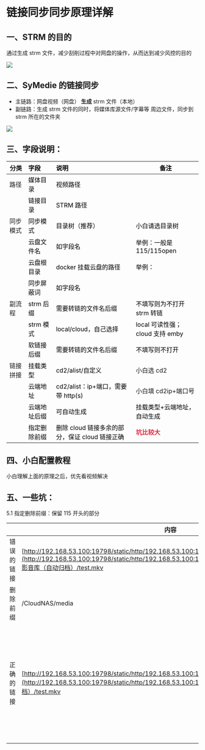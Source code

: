 # 链接同步同步原理详解

## 一、STRM 的目的

通过生成 strm 文件，减少刮削过程中对网盘的操作，从而达到减少风控的目的

![](https://cdn.nlark.com/yuque/0/2025/png/8384795/1743694662280-203d79df-e597-48c9-82ef-98933b4fd2c5.png)

## 二、SyMedie 的链接同步

- 主链路：网盘视频（网盘） **生成** strm 文件（本地）
- 副链路：生成 strm 文件的同时，将媒体库源文件/字幕等 周边文件，同步到 strm 所在的文件夹

![](https://cdn.nlark.com/yuque/0/2025/png/8384795/1743695328589-45de83e4-8c54-4aba-a3c5-eaa8aa6e5c3b.png)

## 三、字段说明：

| **分类**      | **<font style="color:rgb(0, 0, 0);">字段</font>**     | **<font style="color:rgb(0, 0, 0);">说明</font>**                                       | **<font style="color:rgb(0, 0, 0);">备注</font>**                        |
| ------------- | :---------------------------------------------------- | :-------------------------------------------------------------------------------------- | ------------------------------------------------------------------------ |
| 路径          | <font style="color:rgb(0, 0, 0);">媒体目录</font>     | <font style="color:rgb(0, 0, 0);">视频路径</font>                                       |                                                                          |
|               | <font style="color:rgb(0, 0, 0);">链接目录</font>     | <font style="color:rgb(0, 0, 0);">STRM 路径</font>                                      |                                                                          |
| 同步模式      | <font style="color:rgb(0, 0, 0);">同步模式</font>     | <font style="color:rgb(0, 0, 0);">目录树（推荐）</font>                                 | <font style="color:rgb(0, 0, 0);">小白请选目录树</font>                  |
|               | <font style="color:rgb(0, 0, 0);">云盘文件名</font>   | <font style="color:rgb(0, 0, 0);">如字段名</font>                                       | <font style="color:rgb(0, 0, 0);">举例：一般是 115/115open</font>        |
|               | <font style="color:rgb(0, 0, 0);">云盘根目录</font>   | <font style="color:rgb(0, 0, 0);">docker 挂载云盘的路径</font>                          | <font style="color:rgb(0, 0, 0);">举例：</font>                          |
|               | <font style="color:rgb(0, 0, 0);">同步屏蔽词</font>   | <font style="color:rgb(0, 0, 0);">如字段名</font>                                       |                                                                          |
| 副流程        | <font style="color:rgb(0, 0, 0);">strm 后缀</font>    | <font style="color:rgb(0, 0, 0);">需要转链的文件名后缀</font>                           | <font style="color:rgb(0, 0, 0);">不填写则为不打开 strm 转链</font>      |
|               | <font style="color:rgb(0, 0, 0);">strm 模式</font>    | <font style="color:rgb(0, 0, 0);">local/cloud，自己选择</font>                          | <font style="color:rgb(0, 0, 0);">local 可读性强；cloud 支持 emby</font> |
|               | <font style="color:rgb(0, 0, 0);">软链接后缀</font>   | <font style="color:rgb(0, 0, 0);">需要转链的文件名后缀</font>                           | <font style="color:rgb(0, 0, 0);">不填写则不打开</font>                  |
| 链接拼接<br/> | <font style="color:rgb(0, 0, 0);">挂载类型</font>     | <font style="color:rgb(0, 0, 0);">cd2/alist/自定义</font>                               | 小白选 cd2                                                               |
|               | <font style="color:rgb(0, 0, 0);">云端地址</font>     | <font style="color:rgb(0, 0, 0);">cd2/alist：ip+端口，需要带 http(s)</font>             | 小白填 cd2ip+端口号                                                      |
|               | <font style="color:rgb(0, 0, 0);">云端地址后缀</font> | <font style="color:rgb(0, 0, 0);">可自动生成</font>                                     | <font style="color:rgb(0, 0, 0);">挂载类型+云端地址，自动生成</font>     |
|               | <font style="color:rgb(0, 0, 0);">指定删除前缀</font> | <font style="color:rgb(0, 0, 0);">删除 cloud 链接多余的部分，保证 cloud 链接正确</font> | **<font style="color:#DF2A3F;">坑比较大</font>**                         |

## 四、小白配置教程

小白理解上面的原理之后，优先看视频解决

## 五、一些坑：

5.1 指定删除前缀：保留 115 开头的部分

|            | **内容**                                                                                                                                                                                                              | **备注**                                       |
| ---------- | --------------------------------------------------------------------------------------------------------------------------------------------------------------------------------------------------------------------- | ---------------------------------------------- |
| 错误的链接 | [http://192.168.53.100:19798/static/http/192.168.53.100:19798/False//CloudNAS/media/115open/](http://192.168.53.100:19798/static/http/192.168.53.100:19798/False//CloudNAS/media/115open/)影音库（自动归档）/test.mkv | 根据你的配置情况                               |
| 删除前缀   | /CloudNAS/media                                                                                                                                                                                                       |                                                |
| 正确的链接 | [http://192.168.53.100:19798/static/http/192.168.53.100:19798/False//115open/](http://192.168.53.100:19798/static/http/192.168.53.100:19798/False//115open/)影音库（自动归档）/test.mkv                               | cd2 后台，下载此目录下文件，可以验证链接正确性 |
